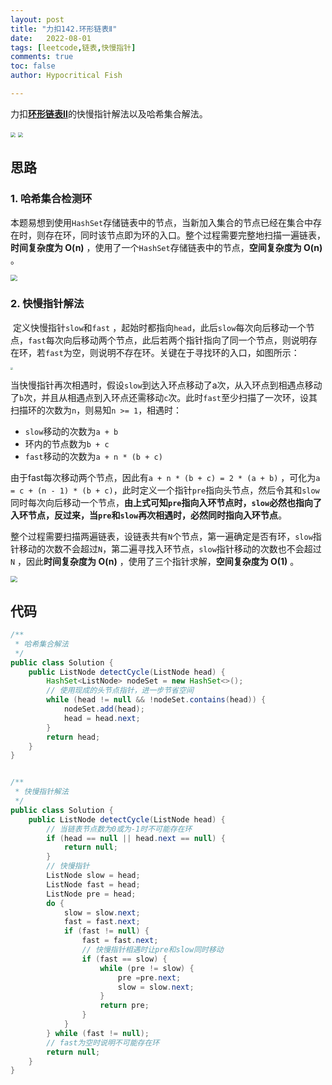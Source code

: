 ```yaml
---
layout: post
title: "力扣142.环形链表Ⅱ"
date:   2022-08-01
tags: [leetcode,链表,快慢指针]
comments: true
toc: false
author: Hypocritical Fish

---
```


力扣[**环形链表Ⅱ**](https://leetcode.cn/problems/linked-list-cycle-ii/)的快慢指针解法以及哈希集合解法。<!-- more -->

<img src="https://hypofish-crowdfunding.oss-cn-shanghai.aliyuncs.com/myblog/20220801151104.png" style="zoom:50%;" />

<img src="https://hypofish-crowdfunding.oss-cn-shanghai.aliyuncs.com/myblog/20220801151125.png" style="zoom:50%;" />

## 思路

### 1. 哈希集合检测环

​		本题易想到使用`HashSet`存储链表中的节点，当新加入集合的节点已经在集合中存在时，则存在环，同时该节点即为环的入口。整个过程需要完整地扫描一遍链表，**时间复杂度为 O(n)** ，使用了一个`HashSet`存储链表中的节点，**空间复杂度为 O(n)** 。

<img src="https://hypofish-crowdfunding.oss-cn-shanghai.aliyuncs.com/myblog/20220801152145.png" style="zoom:67%;" />

### 2. 快慢指针解法

​		定义快慢指针`slow`和`fast` ，起始时都指向`head`，此后`slow`每次向后移动一个节点，`fast`每次向后移动两个节点，此后若两个指针指向了同一个节点，则说明存在环，若`fast`为空，则说明不存在环。关键在于寻找环的入口，如图所示：

<img src="https://hypofish-crowdfunding.oss-cn-shanghai.aliyuncs.com/myblog/20220801150914.png" style="zoom: 25%;" />

​		当快慢指针再次相遇时，假设`slow`到达入环点移动了a次，从入环点到相遇点移动了`b`次，并且从相遇点到入环点还需移动`c`次。此时`fast`至少扫描了一次环，设其扫描环的次数为`n`，则易知`n >= 1`，相遇时：

* `slow`移动的次数为`a + b`
* 环内的节点数为`b + c`
* `fast`移动的次数为`a + n * (b + c)`

​		由于fast每次移动两个节点，因此有`a + n * (b + c) = 2 * (a + b)` ，可化为`a = c + (n - 1) * (b + c)`，此时定义一个指针`pre`指向头节点，然后令其和`slow`同时每次向后移动一个节点，**由上式可知`pre`指向入环节点时，`slow`必然也指向了入环节点，反过来，当`pre`和`slow`再次相遇时，必然同时指向入环节点**。

​		整个过程需要扫描两遍链表，设链表共有`N`个节点，第一遍确定是否有环，`slow`指针移动的次数不会超过`N`，第二遍寻找入环节点，`slow`指针移动的次数也不会超过`N` ，因此**时间复杂度为 O(n)** ，使用了三个指针求解，**空间复杂度为 O(1)** 。

<img src="https://hypofish-crowdfunding.oss-cn-shanghai.aliyuncs.com/myblog/20220801161052.png" style="zoom:67%;" />

## 代码

```java
/**
 * 哈希集合解法
 */
public class Solution {
    public ListNode detectCycle(ListNode head) {
		HashSet<ListNode> nodeSet = new HashSet<>();
        // 使用现成的头节点指针，进一步节省空间
		while (head != null && !nodeSet.contains(head)) {
			nodeSet.add(head);
			head = head.next;
		}
		return head;
	}
}


/**
 * 快慢指针解法
 */
public class Solution {
    public ListNode detectCycle(ListNode head) {
		// 当链表节点数为0或为-1时不可能存在环
		if (head == null || head.next == null) {
			return null;
		}
		// 快慢指针
		ListNode slow = head;
		ListNode fast = head;
		ListNode pre = head;
		do {
			slow = slow.next;
			fast = fast.next;
			if (fast != null) {
				fast = fast.next;
				// 快慢指针相遇时让pre和slow同时移动
				if (fast == slow) {
					while (pre != slow) {
						pre =pre.next;
						slow = slow.next;
					}
					return pre;
				}
			}
		} while (fast != null);
		// fast为空时说明不可能存在环
		return null;
	}
}
```